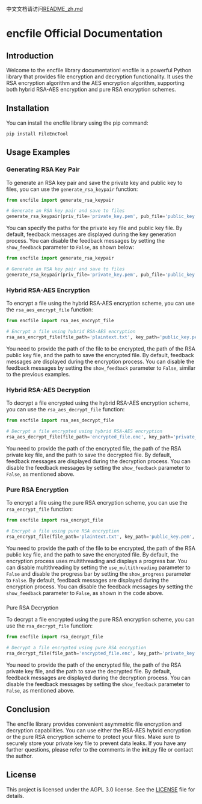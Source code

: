 中文文档请访问[README_zh.md](https://github.com/MWCT-Technicalization-Organization/FileEncTool/blob/main/README_zh.md)
# encfile Official Documentation

## Introduction

Welcome to the encfile library documentation! encfile is a powerful Python library that provides file encryption and decryption functionality. It uses the RSA encryption algorithm and the AES encryption algorithm, supporting both hybrid RSA-AES encryption and pure RSA encryption schemes.

## Installation

You can install the encfile library using the pip command:

```shell
pip install FileEncTool
```

## Usage Examples

### Generating RSA Key Pair

To generate an RSA key pair and save the private key and public key to files, you can use the `generate_rsa_keypair` function:

```python
from encfile import generate_rsa_keypair

# Generate an RSA key pair and save to files
generate_rsa_keypair(priv_file='private_key.pem', pub_file='public_key.pem')
```

You can specify the paths for the private key file and public key file. By default, feedback messages are displayed during the key generation process. You can disable the feedback messages by setting the `show_feedback` parameter to `False`, as shown below:

```python
from encfile import generate_rsa_keypair

# Generate an RSA key pair and save to files
generate_rsa_keypair(priv_file='private_key.pem', pub_file='public_key.pem', show_feedback=False)
```

### Hybrid RSA-AES Encryption

To encrypt a file using the hybrid RSA-AES encryption scheme, you can use the `rsa_aes_encrypt_file` function:

```python
from encfile import rsa_aes_encrypt_file

# Encrypt a file using hybrid RSA-AES encryption
rsa_aes_encrypt_file(file_path='plaintext.txt', key_path='public_key.pem', backpath='encrypted_file.enc')
```

You need to provide the path of the file to be encrypted, the path of the RSA public key file, and the path to save the encrypted file. By default, feedback messages are displayed during the encryption process. You can disable the feedback messages by setting the `show_feedback` parameter to `False`, similar to the previous examples.

### Hybrid RSA-AES Decryption

To decrypt a file encrypted using the hybrid RSA-AES encryption scheme, you can use the `rsa_aes_decrypt_file` function:

```python
from encfile import rsa_aes_decrypt_file

# Decrypt a file encrypted using hybrid RSA-AES encryption
rsa_aes_decrypt_file(file_path='encrypted_file.enc', key_path='private_key.pem', backpath='decrypted_file.txt')
```

You need to provide the path of the encrypted file, the path of the RSA private key file, and the path to save the decrypted file. By default, feedback messages are displayed during the decryption process. You can disable the feedback messages by setting the `show_feedback` parameter to `False`, as mentioned above.

### Pure RSA Encryption

To encrypt a file using the pure RSA encryption scheme, you can use the `rsa_encrypt_file` function:

```python
from encfile import rsa_encrypt_file

# Encrypt a file using pure RSA encryption
rsa_encrypt_file(file_path='plaintext.txt', key_path='public_key.pem', backpath='encrypted_file.enc', use_multithreading=False, show_progress=False, show_feedback=False)
```

You need to provide the path of the file to be encrypted, the path of the RSA public key file, and the path to save the encrypted file. By default, the encryption process uses multithreading and displays a progress bar. You can disable multithreading by setting the `use_multithreading` parameter to `False` and disable the progress bar by setting the `show_progress` parameter to `False`. By default, feedback messages are displayed during the encryption process. You can disable the feedback messages by setting the `show_feedback` parameter to `False`, as shown in the code above.

###

 Pure RSA Decryption

To decrypt a file encrypted using the pure RSA encryption scheme, you can use the `rsa_decrypt_file` function:

```python
from encfile import rsa_decrypt_file

# Decrypt a file encrypted using pure RSA encryption
rsa_decrypt_file(file_path='encrypted_file.enc', key_path='private_key.pem', backpath='decrypted_file.txt')
```

You need to provide the path of the encrypted file, the path of the RSA private key file, and the path to save the decrypted file. By default, feedback messages are displayed during the decryption process. You can disable the feedback messages by setting the `show_feedback` parameter to `False`, as mentioned above.

## Conclusion

The encfile library provides convenient asymmetric file encryption and decryption capabilities. You can use either the RSA-AES hybrid encryption or the pure RSA encryption scheme to protect your files. Make sure to securely store your private key file to prevent data leaks. If you have any further questions, please refer to the comments in the __init__.py file or contact the author.

## License

This project is licensed under the AGPL 3.0 license. See the [LICENSE](https://github.com/MWCT-Technicalization-Organization/File_Encryption_Tool/blob/main/LICENSE) file for details.
